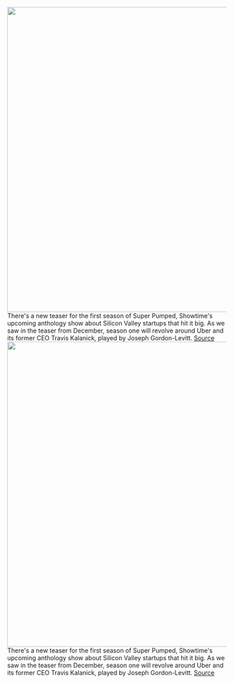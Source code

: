 <img src='https://cdn.vox-cdn.com/thumbor/IaMNWaFPU5MXXaK00OtuA7d7KDE=/281x0:2418x1154/1200x800/filters:focal(1033x174:1493x634)/cdn.vox-cdn.com/uploads/chorus_image/image/70372720/Screen_Shot_2022_01_10_at_17.09.58.0.png' width='700px' /><br/>
There's a new teaser for the first season of Super Pumped, Showtime's upcoming anthology show about Silicon Valley startups that hit it big. As we saw in the teaser from December, season one will revolve around Uber and its former CEO Travis Kalanick, played by Joseph Gordon-Levitt.
<a href='https://www.theverge.com/2022/1/10/22877447/super-pumped-season-one-teaser-trailer-uber-travis-kalanick-showtime'> Source <a/><img src='https://cdn.vox-cdn.com/thumbor/IaMNWaFPU5MXXaK00OtuA7d7KDE=/281x0:2418x1154/1200x800/filters:focal(1033x174:1493x634)/cdn.vox-cdn.com/uploads/chorus_image/image/70372720/Screen_Shot_2022_01_10_at_17.09.58.0.png' width='700px' /><br/>
There's a new teaser for the first season of Super Pumped, Showtime's upcoming anthology show about Silicon Valley startups that hit it big. As we saw in the teaser from December, season one will revolve around Uber and its former CEO Travis Kalanick, played by Joseph Gordon-Levitt.
<a href='https://www.theverge.com/2022/1/10/22877447/super-pumped-season-one-teaser-trailer-uber-travis-kalanick-showtime'> Source <a/>